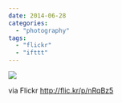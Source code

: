 ```yaml
---
date: 2014-06-28
categories: 
  - "photography"
tags: 
  - "flickr"
  - "ifttt"
---
```


![](https://farm3.staticflickr.com/2909/14342802778_33bc5b22d0_b.jpg)  

  
  
via Flickr http://flic.kr/p/nRqBz5
